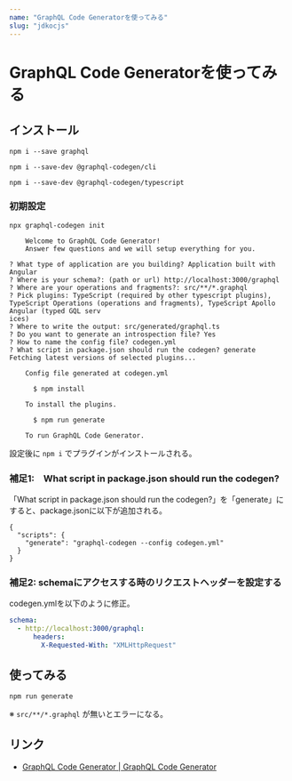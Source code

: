 ```yaml
---
name: "GraphQL Code Generatorを使ってみる"
slug: "jdkocjs"
---
```


# GraphQL Code Generatorを使ってみる

## インストール

```
npm i --save graphql
```

```
npm i --save-dev @graphql-codegen/cli
```

```
npm i --save-dev @graphql-codegen/typescript
```

### 初期設定

```
npx graphql-codegen init
```

```
    Welcome to GraphQL Code Generator!
    Answer few questions and we will setup everything for you.
  
? What type of application are you building? Application built with Angular
? Where is your schema?: (path or url) http://localhost:3000/graphql
? Where are your operations and fragments?: src/**/*.graphql
? Pick plugins: TypeScript (required by other typescript plugins), TypeScript Operations (operations and fragments), TypeScript Apollo Angular (typed GQL serv
ices)
? Where to write the output: src/generated/graphql.ts
? Do you want to generate an introspection file? Yes
? How to name the config file? codegen.yml
? What script in package.json should run the codegen? generate
Fetching latest versions of selected plugins...

    Config file generated at codegen.yml
    
      $ npm install

    To install the plugins.

      $ npm run generate

    To run GraphQL Code Generator.
```

設定後に `npm i` でプラグインがインストールされる。

### 補足1:　What script in package.json should run the codegen?

「What script in package.json should run the codegen?」を「generate」にすると、package.jsonに以下が追加される。

```
{
  "scripts": {
    "generate": "graphql-codegen --config codegen.yml"
  }
}
```

### 補足2: schemaにアクセスする時のリクエストヘッダーを設定する

codegen.ymlを以下のように修正。

```yaml
schema:
  - http://localhost:3000/graphql:
      headers:
        X-Requested-With: "XMLHttpRequest"
```

## 使ってみる

```
npm run generate
```

※ `src/**/*.graphql` が無いとエラーになる。

## リンク

- [GraphQL Code Generator | GraphQL Code Generator](https://www.graphql-code-generator.com/)